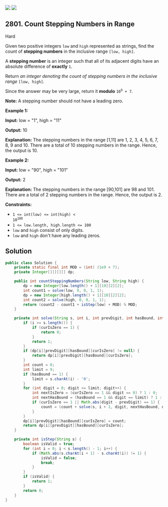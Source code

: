 [![](https://img.shields.io/github/stars/javadev/LeetCode-in-Java?label=Stars&style=flat-square)](https://github.com/javadev/LeetCode-in-Java)
[![](https://img.shields.io/github/forks/javadev/LeetCode-in-Java?label=Fork%20me%20on%20GitHub%20&style=flat-square)](https://github.com/javadev/LeetCode-in-Java/fork)

## 2801\. Count Stepping Numbers in Range

Hard

Given two positive integers `low` and `high` represented as strings, find the count of **stepping numbers** in the inclusive range `[low, high]`.

A **stepping number** is an integer such that all of its adjacent digits have an absolute difference of **exactly** `1`.

Return _an integer denoting the count of stepping numbers in the inclusive range_ `[low, high]`_._

Since the answer may be very large, return it **modulo** <code>10<sup>9</sup> + 7</code>.

**Note:** A stepping number should not have a leading zero.

**Example 1:**

**Input:** low = "1", high = "11"

**Output:** 10

**Explanation:** The stepping numbers in the range [1,11] are 1, 2, 3, 4, 5, 6, 7, 8, 9 and 10. There are a total of 10 stepping numbers in the range. Hence, the output is 10.

**Example 2:**

**Input:** low = "90", high = "101"

**Output:** 2

**Explanation:** The stepping numbers in the range [90,101] are 98 and 101. There are a total of 2 stepping numbers in the range. Hence, the output is 2.

**Constraints:**

*   <code>1 <= int(low) <= int(high) < 10<sup>100</sup></code>
*   `1 <= low.length, high.length <= 100`
*   `low` and `high` consist of only digits.
*   `low` and `high` don't have any leading zeros.

## Solution

```java
public class Solution {
    private static final int MOD = (int) (1e9 + 7);
    private Integer[][][][] dp;

    public int countSteppingNumbers(String low, String high) {
        dp = new Integer[low.length() + 1][10][2][2];
        int count1 = solve(low, 0, 0, 1, 1);
        dp = new Integer[high.length() + 1][10][2][2];
        int count2 = solve(high, 0, 0, 1, 1);
        return (count2 - count1 + isStep(low) + MOD) % MOD;
    }

    private int solve(String s, int i, int prevDigit, int hasBound, int curIsZero) {
        if (i >= s.length()) {
            if (curIsZero == 1) {
                return 0;
            }
            return 1;
        }
        if (dp[i][prevDigit][hasBound][curIsZero] != null) {
            return dp[i][prevDigit][hasBound][curIsZero];
        }
        int count = 0;
        int limit = 9;
        if (hasBound == 1) {
            limit = s.charAt(i) - '0';
        }
        for (int digit = 0; digit <= limit; digit++) {
            int nextIsZero = (curIsZero == 1 && digit == 0) ? 1 : 0;
            int nextHasBound = (hasBound == 1 && digit == limit) ? 1 : 0;
            if (curIsZero == 1 || Math.abs(digit - prevDigit) == 1) {
                count = (count + solve(s, i + 1, digit, nextHasBound, nextIsZero)) % MOD;
            }
        }
        dp[i][prevDigit][hasBound][curIsZero] = count;
        return dp[i][prevDigit][hasBound][curIsZero];
    }

    private int isStep(String s) {
        boolean isValid = true;
        for (int i = 0; i < s.length() - 1; i++) {
            if (Math.abs(s.charAt(i + 1) - s.charAt(i)) != 1) {
                isValid = false;
                break;
            }
        }
        if (isValid) {
            return 1;
        }
        return 0;
    }
}
```